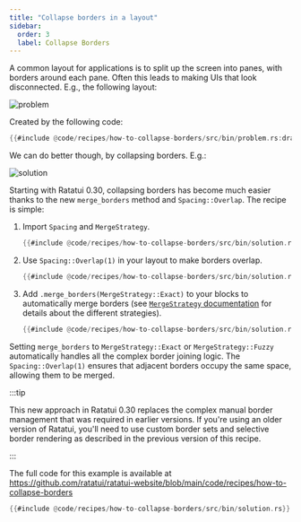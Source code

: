 ```yaml
---
title: "Collapse borders in a layout"
sidebar:
  order: 3
  label: Collapse Borders
---
```


A common layout for applications is to split up the screen into panes, with borders around each
pane. Often this leads to making UIs that look disconnected. E.g., the following layout:

![problem](https://user-images.githubusercontent.com/381361/279935613-01b5083d-dcca-4ee3-981c-38fe700bbfe4.png)

Created by the following code:

```rust
{{#include @code/recipes/how-to-collapse-borders/src/bin/problem.rs:draw}}
```

We can do better though, by collapsing borders. E.g.:

![solution](https://user-images.githubusercontent.com/381361/279935618-3b411b45-1a02-4f4c-af9f-7b68f766023e.png)

Starting with Ratatui 0.30, collapsing borders has become much easier thanks to the new
`merge_borders` method and `Spacing::Overlap`. The recipe is simple:

1.  Import `Spacing` and `MergeStrategy`.

    ```rust ins={2-3}
    {{#include @code/recipes/how-to-collapse-borders/src/bin/solution.rs:imports}}
    ```

2.  Use `Spacing::Overlap(1)` in your layout to make borders overlap.

    ```rust
    {{#include @code/recipes/how-to-collapse-borders/src/bin/solution.rs:layout}}
    ```

3.  Add `.merge_borders(MergeStrategy::Exact)` to your blocks to automatically merge borders (see
    [`MergeStrategy` documentation](https://docs.rs/ratatui/latest/ratatui/symbols/merge/enum.MergeStrategy.html#variants)
    for details about the different strategies).

    ```rust
    {{#include @code/recipes/how-to-collapse-borders/src/bin/solution.rs:blocks}}
    ```

Setting `merge_borders` to `MergeStrategy::Exact` or `MergeStrategy::Fuzzy` automatically handles
all the complex border joining logic. The `Spacing::Overlap(1)` ensures that adjacent borders occupy
the same space, allowing them to be merged.

:::tip

This new approach in Ratatui 0.30 replaces the complex manual border management that was required in
earlier versions. If you're using an older version of Ratatui, you'll need to use custom border sets
and selective border rendering as described in the previous version of this recipe.

:::

The full code for this example is available at
<https://github.com/ratatui/ratatui-website/blob/main/code/recipes/how-to-collapse-borders>

```rust collapsed title="collapse-borders.rs"
{{#include @code/recipes/how-to-collapse-borders/src/bin/solution.rs}}
```
